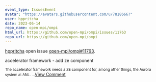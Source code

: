 ```yaml
---
event_type: IssuesEvent
avatar: "https://avatars.githubusercontent.com/u/7818666?"
user: hppritcha
date: 2023-06-14
repo_name: open-mpi/ompi
html_url: https://github.com/open-mpi/ompi/issues/11763
repo_url: https://github.com/open-mpi/ompi
---
```


<a href='https://github.com/hppritcha' target='_blank'>hppritcha</a> open issue <a href='https://github.com/open-mpi/ompi/issues/11763' target='_blank'>open-mpi/ompi#11763</a>.

<p>accelerator framework - add ze component</p><small>The accelerator framework needs a ZE component for, among other things, the Aurora system at ANL....</small><a href='https://github.com/open-mpi/ompi/issues/11763' target='_blank'>View Comment</a>